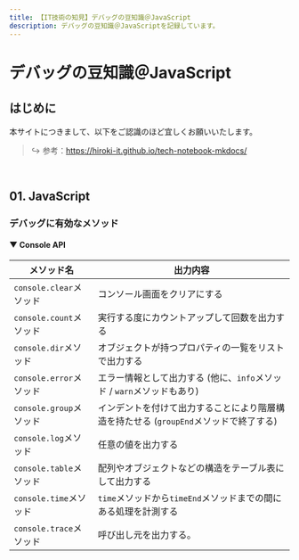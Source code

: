 ```yaml
---
title: 【IT技術の知見】デバッグの豆知識＠JavaScript
description: デバッグの豆知識＠JavaScriptを記録しています。
---
```


# デバッグの豆知識＠JavaScript

## はじめに

本サイトにつきまして、以下をご認識のほど宜しくお願いいたします。



> ↪️ 参考：https://hiroki-it.github.io/tech-notebook-mkdocs/

<br>

## 01. JavaScript

### デバッグに有効なメソッド

#### ▼ Console API

| メソッド名                  | 出力内容                                                        |
|-------------------------|---------------------------------------------------------------|
| ```console.clear```メソッド | コンソール画面をクリアにする                                                |
| ```console.count```メソッド | 実行する度にカウントアップして回数を出力する                                   |
| ```console.dir```メソッド   | オブジェクトが持つプロパティの一覧をリストで出力する                                 |
| ```console.error```メソッド | エラー情報として出力する (他に、```info```メソッド / ```warn```メソッドもあり)       |
| ```console.group```メソッド | インデントを付けて出力することにより階層構造を持たせる (```groupEnd```メソッドで終了する) |
| ```console.log```メソッド   | 任意の値を出力する                                                  |
| ```console.table```メソッド | 配列やオブジェクトなどの構造をテーブル表にして出力する                              |
| ```console.time```メソッド  | ```time```メソッドから```timeEnd```メソッドまでの間にある処理を計測する            |
| ```console.trace```メソッド | 呼び出し元を出力する。                                                |
